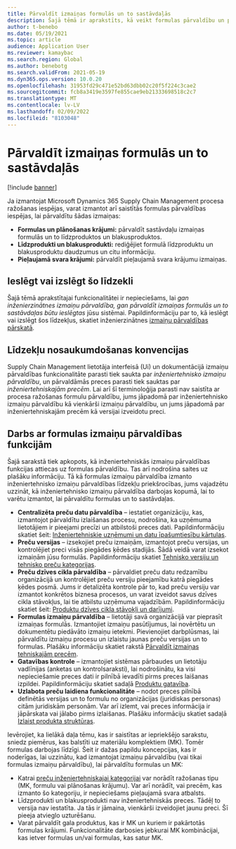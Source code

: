 ```yaml
---
title: Pārvaldīt izmaiņas formulās un to sastāvdaļās
description: Šajā tēmā ir aprakstīts, kā veikt formulas pārvaldību un pārvaldīt izmaiņas ražošanas pamatdatu apstrādāšanai.
author: t-benebo
ms.date: 05/19/2021
ms.topic: article
audience: Application User
ms.reviewer: kamaybac
ms.search.region: Global
ms.author: benebotg
ms.search.validFrom: 2021-05-19
ms.dyn365.ops.version: 10.0.20
ms.openlocfilehash: 31953fd29c471e52bd63dbb02c20f5f224c3cae2
ms.sourcegitcommit: fcb8a3419e3597fe855cae9eb21333698518c2c7
ms.translationtype: MT
ms.contentlocale: lv-LV
ms.lasthandoff: 02/09/2022
ms.locfileid: "8103048"
---
```

# <a name="manage-changes-in-formulas-and-their-ingredients"></a>Pārvaldīt izmaiņas formulās un to sastāvdaļās

[!include [banner](../includes/banner.md)]

Ja izmantojat Microsoft Dynamics 365 Supply Chain Management procesa ražošanas iespējas, varat izmantot arī saistītās formulas pārvaldības iespējas, lai pārvaldītu šādas izmaiņas:

- **Formulas un plānošanas krājumi:** pārvaldīt sastāvdaļu izmaiņas formulās un to līdzproduktos un blakusproduktos.
- **Līdzprodukti un blakusprodukti:** rediģējiet formulā līdzproduktu un blakusproduktu daudzumus un citu informāciju.
- **Pieļaujamā svara krājumi:** pārvaldīt pieļaujamā svara krājumu izmaiņas.

## <a name="turn-this-feature-on-or-off"></a>Ieslēgt vai izslēgt šo līdzekli

Šajā tēmā aprakstītajai funkcionalitātei ir nepieciešams, lai *gan* *inženierzinātnes izmaiņu pārvaldība, gan pārvaldīt izmaiņas formulās un to sastāvdaļas būtu ieslēgtas* jūsu sistēmai. Papildinformāciju par to, kā ieslēgt vai izslēgt šos līdzekļus, skatiet inženierzinātnes [izmaiņu pārvaldības pārskatā](product-engineering-overview.md).

## <a name="feature-naming-conventions"></a>Līdzekļu nosaukumdošanas konvencijas

Supply Chain Management lietotāja interfeisā (Ui) un dokumentācijā izmaiņu pārvaldības funkcionalitāte parasti tiek saukta par *inženiertehnisko izmaiņu pārvaldību*, un pārvaldāmās preces parasti tiek sauktas par *inženiertehniskajām precēm*. Lai arī šī terminoloģija parasti nav saistīta ar procesa ražošanas formulu pārvaldību, jums jāpadomā par inženiertehnisko izmaiņu pārvaldību kā vienkārši izmaiņu pārvaldību, un jums jāpadomā par inženiertehniskajām precēm kā versijai izveidotu preci.

## <a name="work-with-formula-change-management-features"></a>Darbs ar formulas izmaiņu pārvaldības funkcijām

Šajā sarakstā tiek apkopots, kā inženiertehniskās izmaiņu pārvaldības funkcijas attiecas uz formulas pārvaldību. Tas arī nodrošina saites uz plašāku informāciju. Tā kā formulas izmaiņu pārvaldība izmanto inženiertehnisko izmaiņu pārvaldības līdzekļu priekšrocības, jums vajadzētu uzzināt, kā inženiertehnisko izmaiņu pārvaldība darbojas kopumā, lai to varētu izmantot, lai pārvaldītu formulas un to sastāvdaļas.

- **Centralizēta preču datu pārvaldība** – iestatiet organizāciju, kas, izmantojot pārvaldītu izlaišanas procesu, nodrošina, ka uzņēmuma lietotājiem ir pieejami precīzi un atbilstoši preces dati. Papildinformāciju skatiet šeit: [Inženiertehniskie uzņēmumi un datu īpašumtiesību kārtulas](engineering-org-data-ownership-rules.md).
- **Preču versijas** – izsekojiet preču izmaiņām, izmantojot preču versijas, un kontrolējiet preci visās piegādes ķēdes stadijās. Šādā veidā varat izsekot izmaiņām jūsu formulās. Papildinformāciju skatiet [Tehnisko versiju un tehnisko preču kategorijas](engineering-versions-product-category.md).
- **Preču dzīves cikla pārvaldība** – pārvaldiet preču datu redzamību organizācijā un kontrolējiet preču versiju pieejamību katrā piegādes ķēdes posmā. Jums ir detalizēta kontrole pār to, kad preču versiju var izmantot konkrētos biznesa procesos, un varat izveidot savus dzīves cikla stāvokļus, lai tie atbilstu uzņēmuma vajadzībām. Papildinformāciju skatiet šeit: [Produktu dzīves cikla stāvokļi un darījumi](product-lifecycle-state-transactions.md).
- **Formulas izmaiņu pārvaldība** – lietotāji savā organizācijā var pieprasīt izmaiņas formulās. Izmantojiet izmaiņu pasūtījumus, lai novērtētu un dokumentētu piedāvāto izmaiņu ietekmi. Pievienojiet darbplūsmas, lai pārvaldītu izmaiņu procesu un izlaistu jaunas preču versijas un to formulas. Plašāku informāciju skatiet rakstā [Pārvaldīt izmaiņas tehniskajām precēm](engineering-change-management.md).
- **Gatavības kontrole** – izmantojiet sistēmas pārbaudes un lietotāju vadlīnijas (anketas un kontrolsaraksti), lai nodrošinātu, ka visi nepieciešamie preces dati ir pilnībā ievadīti pirms preces laišanas izpildei. Papildinformāciju skatiet sadaļā [Produktu gatavība](product-readiness.md).
- **Uzlabota preču laidiena funkcionalitāte** – nodot preces pilnībā definētās versijas un to formulu no organizācijas (juridiskas personas) citām juridiskām personām. Var arī izlemt, vai preces informācija ir jāpārskata vai jālabo pirms izlaišanas. Plašāku informāciju skatiet sadaļā [Izlaist produkta struktūras](release-product-structure.md).

Ievērojiet, ka lielākā daļa tēmu, kas ir saistītas ar iepriekšējo sarakstu, sniedz piemērus, kas balstīti uz materiālu komplektiem (MK). Tomēr formulas darbojas līdzīgi. Šeit ir dažas papildu koncepcijas, kas ir noderīgas, lai uzzinātu, kad izmantojat izmaiņu pārvaldību (vai tikai formulas izmaiņu pārvaldību), lai pārvaldītu formulas un MK:

- Katrai [preču inženiertehniskajai kategorijai](engineering-versions-product-category.md) var norādīt ražošanas tipu (MK, formulu vai plānošanas krājumu). Var arī norādīt, vai precēm, kas izmanto šo kategoriju, ir nepieciešams pieļaujamā svara atbalsts.
- Līdzprodukti un blakusprodukti nav inženiertehniskās preces. Tādēļ to versija nav iestatīta. Ja tās ir jāmaina, vienkārši izveidojiet jaunu preci. Šī pieeja atvieglo uzturēšanu.
- Varat pārvaldīt gala produktus, kas ir MK un kuriem ir pakārtotās formulas krājumi. Funkcionalitāte darbosies jebkurai MK kombinācijai, kas ietver formulas un/vai formulas, kas satur MK.
